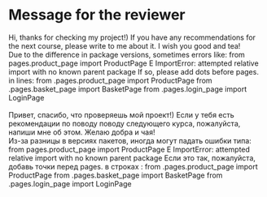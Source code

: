 # Message for the reviewer
Hi, thanks for checking my project!) If you have any recommendations for the next course, please write to me about it. I wish you good and tea!
\
Due to the difference in package versions, sometimes errors like:
from pages.product_page import ProductPage
E ImportError: attempted relative import with no known parent package
If so, please add dots before pages. in lines:
from .pages.product_page import ProductPage
from .pages.basket_page import BasketPage
from .pages.login_page import LoginPage
\
\
Привет, спасибо, что проверяешь мой проект!) Если у тебя есть рекомендации по поводу поводу следующего курса, пожалуйста, напиши мне об этом. Желаю добра и чая!
\
Из-за разницы в версиях пакетов, иногда могут падать ошибки типа: 
from pages.product_page import ProductPage
E   ImportError: attempted relative import with no known parent package
Если это так, пожалуйста, добавь точки  перед pages. в строках :
from .pages.product_page import ProductPage
from .pages.basket_page import BasketPage
from .pages.login_page import LoginPage
